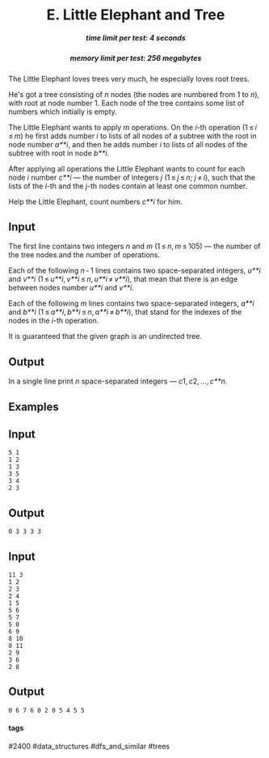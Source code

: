 <h1 style='text-align: center;'> E. Little Elephant and Tree</h1>

<h5 style='text-align: center;'>time limit per test: 4 seconds</h5>
<h5 style='text-align: center;'>memory limit per test: 256 megabytes</h5>

The Little Elephant loves trees very much, he especially loves root trees.

He's got a tree consisting of *n* nodes (the nodes are numbered from 1 to *n*), with root at node number 1. Each node of the tree contains some list of numbers which initially is empty. 

The Little Elephant wants to apply *m* operations. On the *i*-th operation (1 ≤ *i* ≤ *m*) he first adds number *i* to lists of all nodes of a subtree with the root in node number *a**i*, and then he adds number *i* to lists of all nodes of the subtree with root in node *b**i*.

After applying all operations the Little Elephant wants to count for each node *i* number *c**i* — the number of integers *j* (1 ≤ *j* ≤ *n*; *j* ≠ *i*), such that the lists of the *i*-th and the *j*-th nodes contain at least one common number.

Help the Little Elephant, count numbers *c**i* for him.

## Input

The first line contains two integers *n* and *m* (1 ≤ *n*, *m* ≤ 105) — the number of the tree nodes and the number of operations. 

Each of the following *n* - 1 lines contains two space-separated integers, *u**i* and *v**i* (1 ≤ *u**i*, *v**i* ≤ *n*, *u**i* ≠ *v**i*), that mean that there is an edge between nodes number *u**i* and *v**i*. 

Each of the following *m* lines contains two space-separated integers, *a**i* and *b**i* (1 ≤ *a**i*, *b**i* ≤ *n*, *a**i* ≠ *b**i*), that stand for the indexes of the nodes in the *i*-th operation.

It is guaranteed that the given graph is an undirected tree.

## Output

In a single line print *n* space-separated integers — *c*1, *c*2, ..., *c**n*.

## Examples

## Input


```
5 1  
1 2  
1 3  
3 5  
3 4  
2 3  

```
## Output


```
0 3 3 3 3 
```
## Input


```
11 3  
1 2  
2 3  
2 4  
1 5  
5 6  
5 7  
5 8  
6 9  
8 10  
8 11  
2 9  
3 6  
2 8  

```
## Output


```
0 6 7 6 0 2 0 5 4 5 5 
```


#### tags 

#2400 #data_structures #dfs_and_similar #trees 